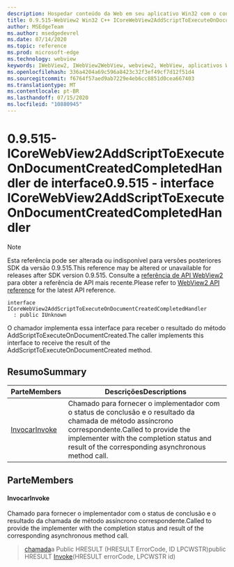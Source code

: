 ```yaml
---
description: Hospedar conteúdo da Web em seu aplicativo Win32 com o controle WebView2 do Microsoft Edge
title: 0.9.515-WebView2 Win32 C++ ICoreWebView2AddScriptToExecuteOnDocumentCreatedCompletedHandler
author: MSEdgeTeam
ms.author: msedgedevrel
ms.date: 07/14/2020
ms.topic: reference
ms.prod: microsoft-edge
ms.technology: webview
keywords: IWebView2, IWebView2WebView, webview2, WebView, aplicativos Win32, Win32, Edge, ICoreWebView2, ICoreWebView2Controller, controle do navegador, HTML Edge
ms.openlocfilehash: 336a4204a69c596a8423c32f3ef49cf7d12f51d4
ms.sourcegitcommit: f6764f57aed9ab7229e4eb6cc8851d0cea667403
ms.translationtype: MT
ms.contentlocale: pt-BR
ms.lasthandoff: 07/15/2020
ms.locfileid: "10880945"
---
```

# <span data-ttu-id="ed833-104">0.9.515-ICoreWebView2AddScriptToExecuteOnDocumentCreatedCompletedHandler de interface</span><span class="sxs-lookup"><span data-stu-id="ed833-104">0.9.515 - interface ICoreWebView2AddScriptToExecuteOnDocumentCreatedCompletedHandler</span></span> 

> [!NOTE]
> <span data-ttu-id="ed833-105">Esta referência pode ser alterada ou indisponível para versões posteriores SDK da versão 0.9.515.</span><span class="sxs-lookup"><span data-stu-id="ed833-105">This reference may be altered or unavailable for releases after SDK version 0.9.515.</span></span> <span data-ttu-id="ed833-106">Consulte a [referência de API WebView2](../../../webview2-api-reference.md) para obter a referência de API mais recente.</span><span class="sxs-lookup"><span data-stu-id="ed833-106">Please refer to [WebView2 API reference](../../../webview2-api-reference.md) for the latest API reference.</span></span>

```
interface ICoreWebView2AddScriptToExecuteOnDocumentCreatedCompletedHandler
  : public IUnknown
```

<span data-ttu-id="ed833-107">O chamador implementa essa interface para receber o resultado do método AddScriptToExecuteOnDocumentCreated.</span><span class="sxs-lookup"><span data-stu-id="ed833-107">The caller implements this interface to receive the result of the AddScriptToExecuteOnDocumentCreated method.</span></span>

## <span data-ttu-id="ed833-108">Resumo</span><span class="sxs-lookup"><span data-stu-id="ed833-108">Summary</span></span>

 <span data-ttu-id="ed833-109">Parte</span><span class="sxs-lookup"><span data-stu-id="ed833-109">Members</span></span>                        | <span data-ttu-id="ed833-110">Descrições</span><span class="sxs-lookup"><span data-stu-id="ed833-110">Descriptions</span></span>
--------------------------------|---------------------------------------------
[<span data-ttu-id="ed833-111">Invocar</span><span class="sxs-lookup"><span data-stu-id="ed833-111">Invoke</span></span>](#invoke) | <span data-ttu-id="ed833-112">Chamado para fornecer o implementador com o status de conclusão e o resultado da chamada de método assíncrono correspondente.</span><span class="sxs-lookup"><span data-stu-id="ed833-112">Called to provide the implementer with the completion status and result of the corresponding asynchronous method call.</span></span>

## <span data-ttu-id="ed833-113">Parte</span><span class="sxs-lookup"><span data-stu-id="ed833-113">Members</span></span>

#### <span data-ttu-id="ed833-114">Invocar</span><span class="sxs-lookup"><span data-stu-id="ed833-114">Invoke</span></span> 

<span data-ttu-id="ed833-115">Chamado para fornecer o implementador com o status de conclusão e o resultado da chamada de método assíncrono correspondente.</span><span class="sxs-lookup"><span data-stu-id="ed833-115">Called to provide the implementer with the completion status and result of the corresponding asynchronous method call.</span></span>

> <span data-ttu-id="ed833-116">[chamada](#invoke)a Public HRESULT (HRESULT ErrorCode, ID LPCWSTR)</span><span class="sxs-lookup"><span data-stu-id="ed833-116">public HRESULT [Invoke](#invoke)(HRESULT errorCode, LPCWSTR id)</span></span>

